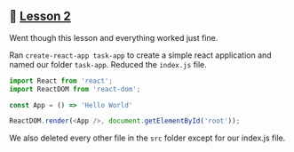 ## :movie_camera: [Lesson 2](https://egghead.io/lessons/react-set-up-a-react-environment-with-create-react-app)

Went though this lesson and everything worked just fine. 

Ran `create-react-app task-app` to create a simple react application and named our folder `task-app`. Reduced the `index.js` file. 

```js
import React from 'react';
import ReactDOM from 'react-dom';

const App = () => 'Hello World'

ReactDOM.render(<App />, document.getElementById('root'));
```

We also deleted every other file in the `src` folder except for our index.js file. 
